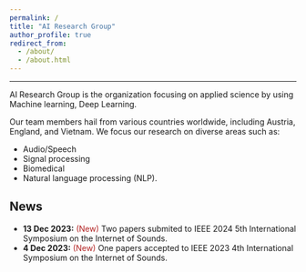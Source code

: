```yaml
---
permalink: /
title: "AI Research Group"
author_profile: true
redirect_from: 
  - /about/
  - /about.html
---
```


---
AI Research Group is the organization focusing on applied science by using Machine learning, Deep Learning.

Our team members hail from various countries worldwide, including Austria, England, and Vietnam. 
We focus our research on diverse areas such as:
  - Audio/Speech
  - Signal processing
  - Biomedical
  - Natural language processing (NLP).


News
---
* **13 Dec 2023:** <span style="color:#B22222">(New)</span> Two papers submited to IEEE 2024 5th International Symposium on the Internet of Sounds.
* **4 Dec 2023:** <span style="color:#B22222">(New)</span> One papers accepted to IEEE 2023 4th International Symposium on the Internet of Sounds.

